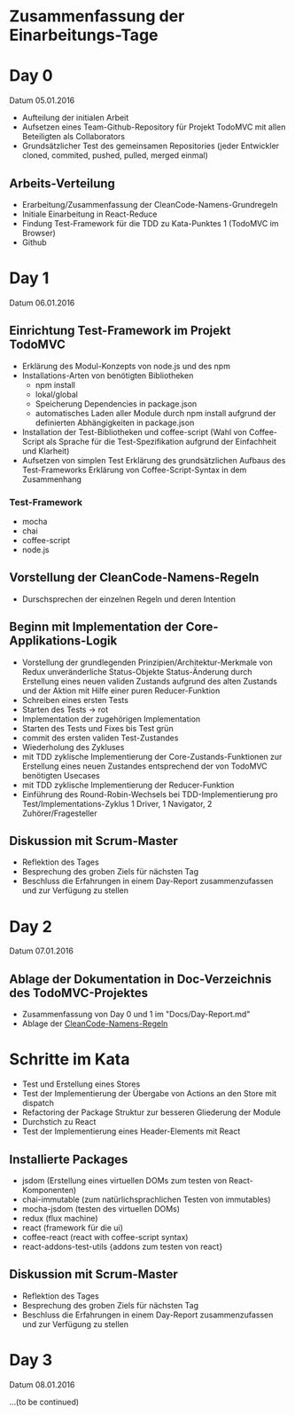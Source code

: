 Zusammenfassung der Einarbeitungs-Tage
======================================



# Day 0
Datum 05.01.2016

*  Aufteilung der initialen Arbeit
*  Aufsetzen eines Team-Github-Repository für Projekt TodoMVC mit allen Beteiligten als Collaborators
*  Grundsätzlicher Test des gemeinsamen Repositories (jeder Entwickler cloned, commited, pushed, pulled, merged einmal)

## Arbeits-Verteilung
*  Erarbeitung/Zusammenfassung der CleanCode-Namens-Grundregeln
*  Initiale Einarbeitung in React-Reduce
*  Findung Test-Framework für die TDD zu Kata-Punktes 1 (TodoMVC im Browser)
*  Github



# Day 1
Datum 06.01.2016

## Einrichtung Test-Framework im Projekt TodoMVC

*  Erklärung des Modul-Konzepts von node.js und des npm
*  Installations-Arten von benötigten Bibliotheken 
   - npm install 
   - lokal/global 
   - Speicherung Dependencies in package.json
   - automatisches Laden aller Module durch npm install aufgrund der definierten Abhängigkeiten in package.json
*  Installation der Test-Bibliotheken und coffee-script 
   (Wahl von Coffee-Script als Sprache für die Test-Spezifikation aufgrund der Einfachheit und Klarheit)   
*  Aufsetzen von simplen Test
   Erklärung des grundsätzlichen Aufbaus des Test-Frameworks 
   Erklärung von Coffee-Script-Syntax in dem Zusammenhang

### Test-Framework
*  mocha
*  chai
*  coffee-script
*  node.js

## Vorstellung der CleanCode-Namens-Regeln
*  Durschsprechen der einzelnen Regeln und deren Intention

## Beginn mit Implementation der Core-Applikations-Logik
*  Vorstellung der grundlegenden Prinzipien/Architektur-Merkmale von Redux
   unveränderliche Status-Objekte
   Status-Änderung durch Erstellung eines neuen validen Zustands aufgrund des alten Zustands und der Aktion mit Hilfe
   einer puren Reducer-Funktion
*  Schreiben eines ersten Tests
*  Starten des Tests -> rot
*  Implementation der zugehörigen Implementation
*  Starten des Tests und Fixes bis Test grün
*  commit des ersten validen Test-Zustandes
*  Wiederholung des Zykluses
*  mit TDD zyklische Implementierung der Core-Zustands-Funktionen zur Erstellung eines neuen Zustandes entsprechend
   der von TodoMVC benötigten Usecases
*  mit TDD zyklische Implementierung der Reducer-Funktion
*  Einführung des Round-Robin-Wechsels bei TDD-Implementierung pro Test/Implementations-Zyklus
   1 Driver, 1 Navigator, 2 Zuhörer/Fragesteller

## Diskussion mit Scrum-Master
*  Reflektion des Tages
*  Besprechung des groben Ziels für nächsten Tag
*  Beschluss die Erfahrungen in einem Day-Report zusammenzufassen und zur Verfügung zu stellen



# Day 2
Datum 07.01.2016
## Ablage der Dokumentation in Doc-Verzeichnis des TodoMVC-Projektes
*  Zusammenfassung von Day 0 und 1 im "Docs/Day-Report.md"
*  Ablage der [CleanCode-Namens-Regeln](https://github.com/martintolkiehn/todoMVC/blob/master/Docs/CleanCodeNames.md)

# Schritte im Kata
* Test und Erstellung eines Stores
* Test der Implementierung der Übergabe von Actions an den Store mit dispatch
* Refactoring der Package Struktur zur besseren Gliederung der Module
* Durchstich zu React
* Test der Implementierung eines Header-Elements mit React

## Installierte Packages
* jsdom (Erstellung eines virtuellen DOMs zum testen von React-Komponenten)
* chai-immutable (zum natürlichsprachlichen Testen von immutables)
* mocha-jsdom (testen des virtuellen DOMs)
* redux (flux machine)
* react (framework für die ui)
* coffee-react (react with coffee-script syntax)
* react-addons-test-utils {addons zum testen von react}
 
## Diskussion mit Scrum-Master
*  Reflektion des Tages
*  Besprechung des groben Ziels für nächsten Tag
*  Beschluss die Erfahrungen in einem Day-Report zusammenzufassen und zur Verfügung zu stellen

# Day 3
Datum 08.01.2016

...(to be continued)
